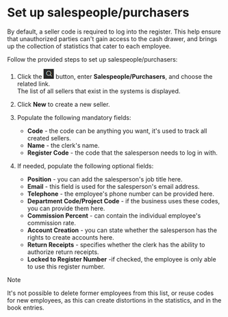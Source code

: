 # Set up salespeople/purchasers

By default, a seller code is required to log into the register. This help ensure that unauthorized parties can't gain access to the cash drawer, and brings up the collection of statistics that cater to each employee.

Follow the provided steps to set up salespeople/purchasers:

1. Click the ![Lightbulb that opens the Tell Me feature](../../../images/Icons/Lightbulb_icon.png "Tell Me what you want to do") button, enter **Salespeople/Purchasers**, and choose the related link.   
   The list of all sellers that exist in the systems is displayed.
2. Click **New** to create a new seller. 
3. Populate the following mandatory fields: 
   - **Code** - the code can be anything you want, it's used to track all created sellers. 
   - **Name** - the clerk's name. 
   - **Register Code** - the code that the salesperson needs to log in with. 

4. If needed, populate the following optional fields: 
   - **Position** - you can add the salesperson's job title here.
   - **Email** - this field is used for the salesperson's email address.
   - **Telephone** - the employee's phone number can be provided here.
   - **Department Code/Project Code** - if the business uses these codes, you can provide them here.
   - **Commission Percent** - can contain the individual employee's commission rate.
   - **Account Creation** - you can state whether the salesperson has the rights to create accounts here.
   - **Return Receipts** - specifies whether the clerk has the ability to authorize return receipts.
   - **Locked to Register Number** -if checked, the employee is only able to use this register number. 

> [!Note]
> It's not possible to delete former employees from this list, or reuse codes for new employees, as this can create distortions in the statistics, and in the book entries. 
